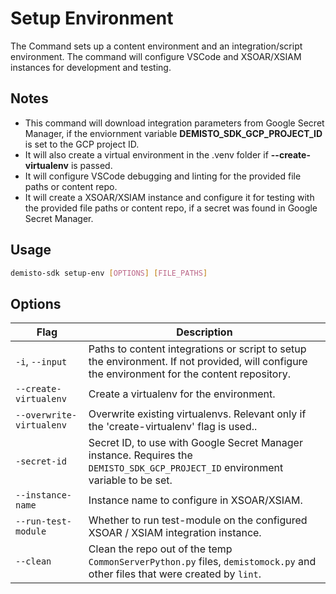 # Setup Environment

The Command sets up a content environment and an integration/script environment. The command will configure VSCode and XSOAR/XSIAM instances for development and testing.

## Notes

* This command will download integration parameters from Google Secret Manager, if the enviornment variable **DEMISTO_SDK_GCP_PROJECT_ID** is set to the GCP project ID.
* It will also create a virtual environment in the .venv folder if **--create-virtualenv** is passed.
* It will configure VSCode debugging and linting for the provided file paths or content repo.
* It will create a XSOAR/XSIAM instance and configure it for testing with the provided file paths or content repo, if a secret was found in Google Secret Manager.

## Usage

```sh
demisto-sdk setup-env [OPTIONS] [FILE_PATHS]
```

## Options

| Flag | Description |
| --- | --- |
| `-i`, `--input` | Paths to content integrations or script to setup the environment. If not provided, will configure the environment for the content repository. |
| `--create-virtualenv` | Create a virtualenv for the environment. |
| `--overwrite-virtualenv` | Overwrite existing virtualenvs. Relevant only if the 'create-virtualenv' flag is used.. |
| `-secret-id` | Secret ID, to use with Google Secret Manager instance. Requires the `DEMISTO_SDK_GCP_PROJECT_ID` environment variable to be set. |
| `--instance-name` | Instance name to configure in XSOAR/XSIAM. |
| `--run-test-module` | Whether to run test-module on the configured XSOAR / XSIAM integration instance. |
| `--clean` | Clean the repo out of the temp `CommonServerPython.py` files, `demistomock.py` and other files that were created by `lint`. |

